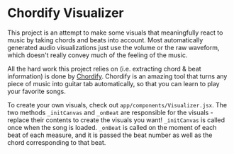 Chordify Visualizer
=================================

This project is an attempt to make some visuals that meaningfully react to music by taking chords and beats into account. Most automatically generated audio visualizations just use the volume or the raw waveform, which doesn't really convey much of the feeling of the music.

All the hard work this project relies on (i.e. extracting chord & beat information) is done by [Chordify](https://chordify.net/). Chordify is an amazing tool that turns any piece of music into guitar tab automatically, so that you can learn to play your favorite songs.

To create your own visuals, check out `app/components/Visualizer.jsx`. The two methods `_initCanvas` and `_onBeat` are responsible for the visuals - replace their contents to create the visuals you want! `_initCanvas` is called once when the song is loaded. `_onBeat` is called on the moment of each beat of each measure, and it is passed the beat number as well as the chord corresponding to that beat.